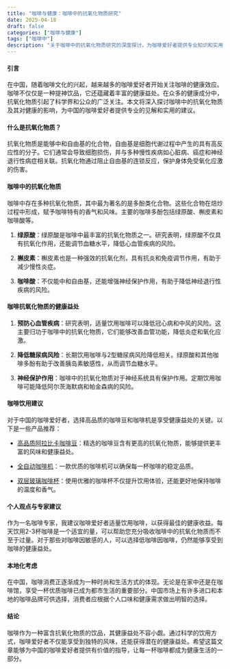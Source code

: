 ```yaml
---
title: "咖啡与健康：咖啡中的抗氧化物质研究"
date: 2025-04-18
draft: false
categories: ["咖啡与健康"]
tags: ["咖啡中"]
description: "关于咖啡中的抗氧化物质研究的深度探讨，为咖啡爱好者提供专业知识和实用指南。"
---
```


#### 引言

在中国，随着咖啡文化的兴起，越来越多的咖啡爱好者开始关注咖啡的健康效应。咖啡不仅仅是一种提神饮品，它还蕴藏着丰富的健康益处。在众多的健康成分中，抗氧化物质引起了科学界和公众的广泛关注。本文将深入探讨咖啡中的抗氧化物质及其对健康的影响，为中国的咖啡爱好者提供专业的见解和实用的建议。

#### 什么是抗氧化物质？

抗氧化物质是能够中和自由基的化合物，自由基是细胞代谢过程中产生的具有高反应性的分子。它们通常会导致细胞损伤，并与多种慢性疾病如心脏病、癌症和神经退行性病症相关联。抗氧化物通过阻止自由基的连锁反应，保护身体免受氧化应激的伤害。

#### 咖啡中的抗氧化物质

咖啡中存在多种抗氧化物质，其中最为著名的是多酚类化合物。这些化合物在焙炒过程中形成，赋予咖啡特有的香气和风味。主要的咖啡多酚包括绿原酸、槲皮素和咖啡酸等。

1. **绿原酸**：绿原酸是咖啡中最丰富的抗氧化物质之一。研究表明，绿原酸不仅具有抗氧化作用，还能调节血糖水平，降低心血管疾病的风险。

2. **槲皮素**：槲皮素也是一种强效的抗氧化剂，具有抗炎和免疫调节作用，有助于减少慢性炎症。

3. **咖啡酸**：不仅能中和自由基，还能增强神经保护作用，有助于降低神经退行性疾病的风险。

#### 咖啡抗氧化物质的健康益处

1. **预防心血管疾病**：研究表明，适量饮用咖啡可以降低冠心病和中风的风险。这主要归功于咖啡中的抗氧化物质，它们能够改善血管功能，降低炎症和氧化应激。

2. **降低糖尿病风险**：长期饮用咖啡与2型糖尿病风险降低相关。绿原酸和其他咖啡多酚有助于改善胰岛素敏感性，从而调节血糖水平。

3. **神经保护作用**：咖啡中的抗氧化物质对于神经系统具有保护作用。定期饮用咖啡可能降低阿尔茨海默病和帕金森病的风险。

#### 咖啡饮用建议

对于中国的咖啡爱好者，选择高品质的咖啡豆和咖啡机是享受健康益处的关键。以下是一些产品推荐：

- [高品质阿拉比卡咖啡豆](https://www.amazon.com/s?k=%E9%AB%98%E5%93%81%E8%B4%A8%E9%98%BF%E6%8B%89%E6%AF%94%E5%8D%A1%E5%92%96%E5%95%A1%E8%B1%86&tag=coffeeprism-20)：精选的咖啡豆含有更高的抗氧化物质，能够提供更丰富的风味和健康益处。

- [全自动咖啡机](https://www.amazon.com/s?k=%E5%85%A8%E8%87%AA%E5%8A%A8%E5%92%96%E5%95%A1%E6%9C%BA&tag=coffeeprism-20)：一款优质的咖啡机可以确保每一杯咖啡的稳定品质。

- [双层玻璃咖啡杯](https://www.amazon.com/s?k=%E5%8F%8C%E5%B1%82%E7%8E%BB%E7%92%83%E5%92%96%E5%95%A1%E6%9D%AF&tag=coffeeprism-20)：使用优雅的咖啡杯不仅提升饮用体验，还能更好地保持咖啡的温度和香气。

#### 个人观点与专家建议

作为一名咖啡专家，我建议咖啡爱好者适量饮用咖啡，以获得最佳的健康收益。每天饮用2-3杯咖啡是一个适宜的量，可以帮助您充分吸收咖啡中的抗氧化物质而不至于过量。对于那些对咖啡因敏感的人，可以选择低咖啡因咖啡，仍然能够享受到咖啡的健康益处。

#### 本地化考虑

在中国，咖啡消费正逐渐成为一种时尚和生活方式的体现。无论是在家中还是在咖啡馆，享受一杯优质咖啡已成为都市生活的重要部分。中国市场上有许多进口和本地的咖啡品牌可供选择，消费者应根据个人口味和健康需求做出明智的选择。

#### 结论

咖啡作为一种富含抗氧化物质的饮品，其健康益处不容小觑。通过科学的饮用方式，咖啡爱好者不仅能享受到独特的风味，还能获得潜在的健康益处。希望这篇文章能够为中国的咖啡爱好者提供有价值的指导，让每一杯咖啡都成为健康生活的一部分。
